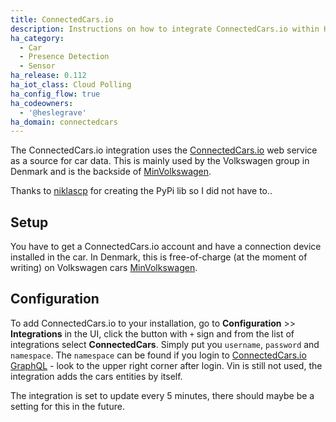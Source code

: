 ```yaml
---
title: ConnectedCars.io
description: Instructions on how to integrate ConnectedCars.io within Home Assistant.
ha_category:
  - Car
  - Presence Detection
  - Sensor
ha_release: 0.112
ha_iot_class: Cloud Polling
ha_config_flow: true
ha_codeowners:
  - '@heslegrave'
ha_domain: connectedcars
---
```


The ConnectedCars.io integration uses the [ConnectedCars.io](https://connectedcars.io/) web service as a source for car data.
This is mainly used by the Volkswagen group in Denmark and is the backside of [MinVolkswagen](https://site.volkswagen.dk/minvolkswagen/).

Thanks to [niklascp](https://pypi.org/user/niklascp/) for creating the PyPi lib so I did not have to..

## Setup

You have to get a ConnectedCars.io account and have a connection device installed in the car. In Denmark, this is free-of-charge (at the moment of writing) on Volkswagen cars [MinVolkswagen](https://site.volkswagen.dk/minvolkswagen/).

## Configuration

To add ConnectedCars.io to your installation, go to **Configuration** >> **Integrations** in the UI, click the button with `+` sign and from the list of integrations select **ConnectedCars**.
Simply put you `username`, `password` and `namespace`.
The `namespace` can be found if you login to [ConnectedCars.io GraphQL](https://api.connectedcars.io/graphql/graphiql/#) - look to the upper right corner after login.
Vin is still not used, the integration adds the cars entities by itself.

<div class="note warning">

The integration is set to update every 5 minutes, there should maybe be a setting for this in the future.

</div>
